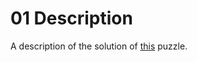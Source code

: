 # 01 Description

A description of the solution of [this](https://adventofcode.com/2021/day/1) puzzle.
